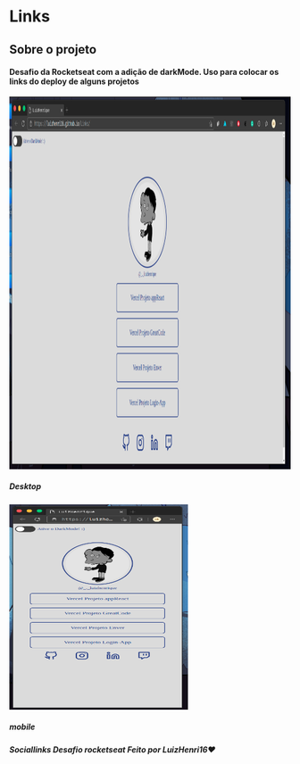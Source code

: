 # Links
## Sobre o projeto

#### Desafio da Rocketseat com a adição de darkMode. Uso para colocar os links do deploy de alguns projetos


<img src="https://github.com/LuizHenri16/Links/blob/main/assets/screenshot/linkSreenshot1.png" width="1024" height="668"/>

##### Desktop

<img src="https://github.com/LuizHenri16/Links/blob/main/assets/screenshot/linkScreenshot2.png" width="320" height="368"/>

##### mobile

##### Sociallinks Desafio rocketseat Feito por LuizHenri16❤️
